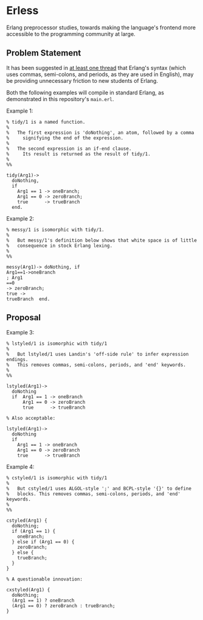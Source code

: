 Erless
======

Erlang preprocessor studies, towards making the language's frontend more
accessible to the programming community at large.

Problem Statement
-

It has been suggested in [at least one
thread](https://news.ycombinator.com/item?id=7277797) that Erlang's syntax
(which uses commas, semi-colons, and periods, as they are used in English), may
be providing unnecessary friction to new students of Erlang.

Both the following examples will compile in standard Erlang, as demonstrated in
this repository's `main.erl`.

Example 1:

    % tidy/1 is a named function.
    %
    %   The first expression is 'doNothing', an atom, followed by a comma
    %     signifying the end of the expression.
    %
    %   The second expression is an if-end clause.
    %     Its result is returned as the result of tidy/1.
    %
    %%

    tidy(Arg1)-> 
      doNothing, 
      if
        Arg1 == 1 -> oneBranch; 
        Arg1 == 0 -> zeroBranch; 
        true      -> trueBranch  
      end.

Example 2:

    % messy/1 is isomorphic with tidy/1.
    %
    %   But messy/1's definition below shows that white space is of little
    %   consequence in stock Erlang lexing.
    %
    %%

    messy(Arg1)-> doNothing, if
    Arg1==1->oneBranch
    ; Arg1
    ==0 
    -> zeroBranch; 
    true ->
    trueBranch  end.

Proposal
-

Example 3:

    % lstyled/1 is isomorphic with tidy/1
    %
    %   But lstyled/1 uses Landin's 'off-side rule' to infer expression endings.
    %   This removes commas, semi-colons, periods, and 'end' keywords.
    %
    %%
    
    lstyled(Arg1)-> 
      doNothing 
      if  Arg1 == 1 -> oneBranch
          Arg1 == 0 -> zeroBranch
          true      -> trueBranch
    
    % Also acceptable:

    lstyled(Arg1)-> 
      doNothing 
      if
        Arg1 == 1 -> oneBranch
        Arg1 == 0 -> zeroBranch
        true      -> trueBranch
    
Example 4:

    % cstyled/1 is isomorphic with tidy/1
    %
    %   But cstyled/1 uses ALGOL-style ';' and BCPL-style '{}' to define
    %   blocks. This removes commas, semi-colons, periods, and 'end' keywords.
    %
    %%
    
    cstyled(Arg1) {
      doNothing;
      if (Arg1 == 1) {
        oneBranch;
      } else if (Arg1 == 0) {
        zeroBranch;
      } else {
        trueBranch;
      }
    }

    % A questionable innovation:

    cxstyled(Arg1) {
      doNothing;
      (Arg1 == 1) ? oneBranch 
      (Arg1 == 0) ? zeroBranch : trueBranch;
    }

